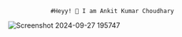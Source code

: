                 #Heyy! 👋 I am Ankit Kumar Choudhary

![Screenshot 2024-09-27 195747](https://github.com/user-attachments/assets/96829327-2d0f-4c4d-996f-603b05f4458a)
<!--
**AnkitChoudharyGH/AnkitChoudharyGH** is a ✨ _special_ ✨ repository because its `README.md` (this file) appears on your GitHub profile.

Here are some ideas to get you started:

- 🔭 I’m currently working on ...
- 🌱 I’m currently learning ...
- 👯 I’m looking to collaborate on ...
- 🤔 I’m looking for help with ...
- 💬 Ask me about ...
- 📫 How to reach me: ...
- 😄 Pronouns: ...
- ⚡ Fun fact: ...
-->
